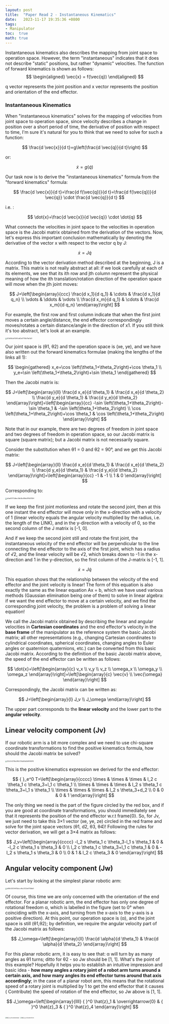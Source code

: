 ```yaml
---
layout: post
title:  "Paper Read 2 - Instantaneous Kinematics"
date:   2023-11-17 19:35:36 +0800
tags:
- Manipulator
toc:  true
math: true
---
```


Instantaneous kinematics also describes the mapping from joint space to operation space. However, the term "instantaneous" indicates that it does not describe "static" positions, but rather "dynamic" velocities. The function of forward kinematics is shown as follows:
$$
\begin{aligned}
\vec{x} = f(\vec{q})
\end{aligned}
$$

q vector represents the joint position and x vector represents the position and orientation of the end effector.

### Instantaneous Kinematics

When "instantaneous kinematics" solves for the mapping of velocities from joint space to operation space, since velocity describes a change in position over a short period of time, the derivative of position with respect to time, I'm sure it's natural for you to think that we need to solve for such a function:

$$
\frac{d \vec{x}}{d t}=g\left(\frac{d \vec{q}}{d t}\right)
$$

or:

$$
\dot{x}=g(\dot{q})
$$

Our task now is to derive the "instantaneous kinematics" formula from the "forward kinematics" formula:

$$
\frac{d \vec{x}}{d t}=\frac{d f(\vec{q})}{d t}=\frac{d f(\vec{q})}{d \vec{q}} \cdot \frac{d \vec{q}}{d t}
$$

i.e. :

$$
\dot{x}=\frac{d \vec{x}}{d \vec{q}} \cdot \dot{q}
$$

What connects the velocities in joint space to the velocities in operation space is the Jacobi matrix obtained from the derivation of the vectors. Now, let's express this important conclusion mathematically by denoting the derivative of the vector x with respect to the vector q by J:

$$
\dot{x}=J \dot{q}
$$

According to the vector derivation method described at the beginning, J is a matrix. This matrix is not really abstract at all: if we look carefully at each of its elements, we see that its ith row and jth column represent the physical meaning of how the ith translation/rotation direction of the operation space will move when the jth joint moves:

$$
J=\left[\begin{array}{ccc}
\frac{d x_1}{d q_1} & \cdots & \frac{d x_1}{d q_n} \\
\vdots & \ddots & \vdots \\
\frac{d x_m}{d q_1} & \cdots & \frac{d x_m}{d q_n}
\end{array}\right]
$$

For example, the first row and first column indicate that when the first joint moves a certain angle/distance, the end effector correspondingly moves/rotates a certain distance/angle in the direction of x1. If you still think it's too abstract, let's look at an example.

<img src="https://cdn.jsdelivr.net/gh/Go2SchooI/blogImg@main/img/931d06cbf13f61cd63e17110b79a7d2f.jpg" alt="931d06cbf13f61cd63e17110b79a7d2f" style="zoom: 33%;" />

Our joint space is (θ1, θ2) and the operation space is (xe, ye), and we have also written out the forward kinematics formulae (making the lengths of the links all 1):

$$
\begin{gathered}
x_e=\cos \left(\theta_1+\theta_2\right)+\cos \theta_1 \\
y_e=\sin \left(\theta_1+\theta_2\right)+\sin \theta_1
\end{gathered}
$$

Then the Jacobi matrix is:

$$
J=\left[\begin{array}{ll}
\frac{d x_e}{d \theta_1} & \frac{d x_e}{d \theta_2} \\
\frac{d y_e}{d \theta_1} & \frac{d y_e}{d \theta_2}
\end{array}\right]=\left[\begin{array}{cc}
-\sin \left(\theta_1+\theta_2\right)-\sin \theta_1 & -\sin \left(\theta_1+\theta_2\right) \\
\cos \left(\theta_1+\theta_2\right)+\cos \theta_1 & \cos \left(\theta_1+\theta_2\right)
\end{array}\right]
$$

Note that in our example, there are two degrees of freedom in joint space and two degrees of freedom in operation space, so our Jacobi matrix is square (square matrix); but a Jacobi matrix is not necessarily square.

Consider the substitution when θ1 = 0 and θ2 = 90°, and we get this Jacobi matrix:

$$
J=\left[\begin{array}{ll}
\frac{d x_e}{d \theta_1} & \frac{d x_e}{d \theta_2} \\
\frac{d y_e}{d \theta_1} & \frac{d y_e}{d \theta_2}
\end{array}\right]=\left[\begin{array}{cc}
-1 & -1 \\
1 & 0
\end{array}\right]
$$

Corresponding to:

<img src="https://cdn.jsdelivr.net/gh/Go2SchooI/blogImg@main/img/a2aa00172dbec3bb3bc89be0f1b50564.jpg" alt="a2aa00172dbec3bb3bc89be0f1b50564" style="zoom: 33%;" />

If we keep the first joint motionless and rotate the second joint, then at this one instant the end effector will move only in the x-direction with a velocity of 1 (linear velocity equals the angular velocity multiplied by the radius, i.e. the length of the LINK), and in the y-direction with a velocity of 0, so the second column of the J matrix is [-1, 0].

And if we keep the second joint still and rotate the first joint, the instantaneous velocity of the end effector will be perpendicular to the line connecting the end effector to the axis of the first joint, which has a radius of √2, and the linear velocity will be √2, which breaks down to -1 in the x-direction and 1 in the y-direction, so the first column of the J-matrix is [-1, 1].


$$
\dot{x}=J \dot{q}
$$

This equation shows that the relationship between the velocity of the end effector and the joint velocity is linear! The form of this equation is also exactly the same as the linear equation Ax = b, which we have used various methods (Gaussian elimination being one of them) to solve in linear algebra: if we want the end effector to move at a certain velocity, and we find the corresponding joint velocity, the problem is a problem of solving a linear equation!



We call the Jacobi matrix obtained by describing the linear and angular velocities in **Cartesian coordinates** and the end effector's velocity in the **base frame** of the manipulator as the reference system the basic Jacobi matrix; all other representations (e.g., changing Cartesian coordinates to cylindrical coordinates, spherical coordinates, changing angles to Euler angles or quaternion quaternions, etc.) can be converted from this basic Jacobi matrix. According to the definition of the basic Jacobi matrix above, the speed of the end effector can be written as follows:

$$
\dot{x}=\left[\begin{array}{c}
v_x \\
v_y \\
v_z \\
\omega_x \\
\omega_y \\
\omega_z
\end{array}\right]=\left[\begin{array}{c}
\vec{v} \\
\vec{\omega}
\end{array}\right]
$$

Correspondingly, the Jacobi matrix can be written as:

$$
J=\left[\begin{array}{l}
J_v \\
J_\omega
\end{array}\right]
$$

The upper part corresponds to the **linear velocity** and the lower part to the **angular velocity**.

## Linear velocity component (Jv)

If our robotic arm is a bit more complex and we need to use chi-square coordinate transformations to find the positive kinematics formula, how should the Jacobi matrix be solved?

<img src="https://cdn.jsdelivr.net/gh/Go2SchooI/blogImg@main/img/252c0c579bc9f6c131a2b9a3b90060f5.jpg" alt="252c0c579bc9f6c131a2b9a3b90060f5" style="zoom:33%;" />

This is the positive kinematics expression we derived for the end effector:

$$
{ }_e^0 T=\left[\begin{array}{cccc}
\times & \times & \times & l_2 c \theta_1 c \theta_3+l_1 c \theta_1 \\
\times & \times & \times & l_2 s \theta_1 c \theta_3+l_1 s \theta_1 \\
\times & \times & \times & l_2 s \theta_3+d_2 \\
0 & 0 & 0 & 1
\end{array}\right]
$$

The only thing we need is the part of the figure circled by the red box, and if you are good at coordinate transformations, you should immediately see that it represents the position of the end effector w.r.t frame{0}. So, for Jv, we just need to take this 3×1 vector (xe, ye, ze) circled in the red frame and solve for the joint space vectors (θ1, d2, θ3, θ4)! Following the rules for vector derivation, we will get a 3×4 matrix as follows:

$$
J_v=\left[\begin{array}{cccc}
-l_2 s \theta_1 c \theta_3-l_1 s \theta_1 & 0 & -l_2 c \theta_1 s \theta_3 & 0 \\
l_2 c \theta_1 c \theta_3+l_1 c \theta_1 & 0 & -l_2 s \theta_1 s \theta_3 & 0 \\
0 & 1 & l_2 c \theta_3 & 0
\end{array}\right]
$$

## Angular velocity component (Jw)

Let's start by looking at the simplest planar robotic arm:

<img src="https://cdn.jsdelivr.net/gh/Go2SchooI/blogImg@main/img/a168c50514415dccc4bc3133e4759bb0.jpg" alt="a168c50514415dccc4bc3133e4759bb0" style="zoom:33%;" />

Of course, this time we are only concerned with the orientation of the end effector. For a planar robotic arm, the end effector has only one degree of rotational freedom α, which is labelled in the figure (set to 0° when coinciding with the x-axis, and turning from the x-axis to the y-axis is a positive direction). At this point, our operation space is (α), and the joint space is still (θ1,θ2); by definition, we require the angular velocity part of the Jacobi matrix as follows:

$$
J_\omega=\left[\begin{array}{ll}
\frac{d \alpha}{d \theta_1} & \frac{d \alpha}{d \theta_2}
\end{array}\right]
$$

For this planar robotic arm, it is easy to see that: α will turn by as many angles as θ1 turns; ditto for θ2 - so Jw should be [1, 1].
What's the point of this example? Hopefully it helps you to establish an intuitive impression and basic idea - **how many angles a rotary joint of a robot arm turns around a certain axis, and how many angles its end effector turns around that axis accordingly**; in the case of a planar robot arm, this means that the rotational speed of a rotary joint is multiplied by 1 to get the end effector that it causes ( Contribute) the speed of rotation of the end effector, so Jw above is [1, 1].


$$
J_\omega=\left[\begin{array}{llll}
{ }^0 \hat{z}_1 & \overrightarrow{0} & { }^0 \hat{z}_3 & { }^0 \hat{z}_4
\end{array}\right]
$$


<img src="https://cdn.jsdelivr.net/gh/Go2SchooI/blogImg@main/img/%E6%8E%A8%E5%AF%BC_13_1702283296643.png" alt="推导_13_1702283296643" style="zoom:25%;" />

<img src="https://cdn.jsdelivr.net/gh/Go2SchooI/blogImg@main/img/%E6%8E%A8%E5%AF%BC_14_1702283311374.png" alt="推导_14_1702283311374" style="zoom: 25%;" />